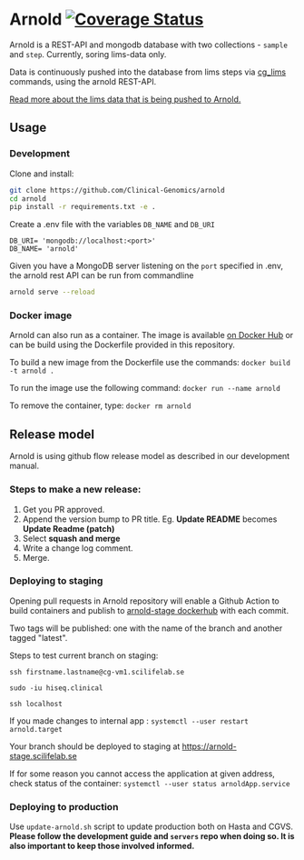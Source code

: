 # Arnold  [![Coverage Status](https://coveralls.io/repos/github/Clinical-Genomics/arnold/badge.svg?branch=master)](https://coveralls.io/github/Clinical-Genomics/arnold?branch=master)

Arnold is a  REST-API and mongodb database with two collections - `sample` and `step`. Currently, soring lims-data only. 

Data is continuously pushed into the database from lims steps via [cg_lims](https://github.com/Clinical-Genomics/cg_lims) commands, using the arnold REST-API.

[Read more about the lims data that is being pushed to Arnold.](https://github.com/Clinical-Genomics/cg_lims#about-arnold)


## Usage

### Development

Clone and install:

```bash
git clone https://github.com/Clinical-Genomics/arnold
cd arnold
pip install -r requirements.txt -e .
```

Create a .env file with the variables `DB_NAME` and `DB_URI`

```
DB_URI= 'mongodb://localhost:<port>'
DB_NAME= 'arnold'
```

Given you have a MongoDB server listening on the `port` specified in .env, the arnold rest API can be run from commandline

```bash
arnold serve --reload
```

### Docker image

Arnold can also run as a container. The image is available [on Docker Hub][docker-hub] or can be build using the 
Dockerfile provided in this repository.

To build a new image from the Dockerfile use the commands: `docker build -t arnold .`

To run the image use the following command: `docker run --name arnold `

To remove the container, type: `docker rm arnold`

## Release model
Arnold is using github flow release model as described in our development manual.


### Steps to make a new release:

1) Get you PR approved.
2) Append the version bump to PR title. Eg. __Update README__ becomes __Update Readme (patch)__
3) Select __squash and merge__
4) Write a change log comment.
5) Merge.

	
### Deploying to staging

Opening pull requests in Arnold repository will enable a Github Action to build containers and publish to 
[arnold-stage dockerhub](https://hub.docker.com/repository/docker/clinicalgenomics/arnold-stage) with each commit.

Two tags will be published: one with the name of the branch and another tagged "latest".


Steps to test current branch on staging:

`ssh firstname.lastname@cg-vm1.scilifelab.se`

`sudo -iu hiseq.clinical`

`ssh localhost`
  
If you made changes to internal app : `systemctl --user restart arnold.target` 

Your branch should be deployed to staging at https://arnold-stage.scilifelab.se 

If for some reason you cannot access the application at given address, check status of the container: `systemctl --user status arnoldApp.service`

### Deploying to production

Use `update-arnold.sh` script to update production both on Hasta and CGVS. 
**Please follow the development guide and `servers` repo when doing so. It is also important to keep those involved informed.**


[cg_lims]: https://github.com/Clinical-Genomics/cg_lims
[WisecondorX]: https://github.com/CenterForMedicalGeneticsGhent/WisecondorX
[docker-hub]: https://hub.docker.com/repository/docker/clinicalgenomics/arnold